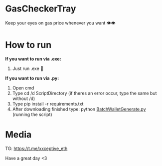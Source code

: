 # GasCheckerTray


Keep your eyes on gas price whenever you want 👁️👁️

# How to run


**If you want to run via .exe:**

1. Just run .exe 🥸

**If you want to run via .py:**

1. Open cmd
2. Type cd /d ScriptDirectory (if theres an error occur, type the same but without /d)
3. Type pip install -r requirements.txt
4. After downloading finished type: python [BatchWalletGenerate.py](http://batchwalletgenerate.py/) (running the script)

# Media


TG: https://t.me/xxceptive_eth

Have a great day <3
